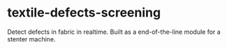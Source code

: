 # textile-defects-screening
Detect defects in fabric in realtime.  Built as a end-of-the-line module for a stenter machine.
